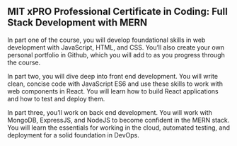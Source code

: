 ## MIT xPRO Professional Certificate in Coding: Full Stack Development with MERN
In part one of the course, you will develop foundational skills in web development with JavaScript, HTML, and CSS.  You’ll also create your own personal portfolio in Github, which you will add to as you progress through the course.  

In part two, you will dive deep into front end development. You will write clean, concise code with JavaScript ES6 and use these skills to work with web components in React.  You will learn how to build React applications and how to test and deploy them.  

In part three, you’ll work on back end development.  You will work with MongoDB, ExpressJS, and NodeJS to become confident in the MERN stack. You will learn the essentials for working in the cloud, automated testing, and deployment for a solid foundation in DevOps. 


